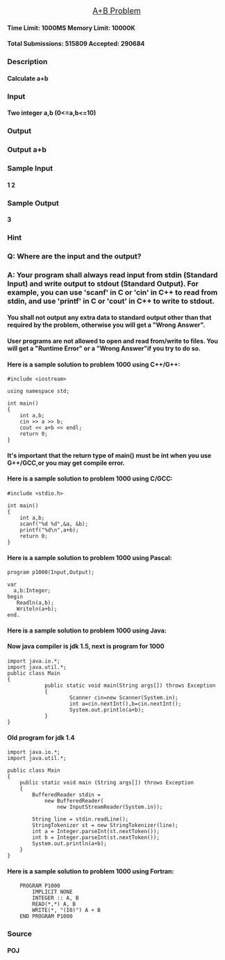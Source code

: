 <p align="center" size=40>
    <a href="http://poj.org/problem?id=1000/">
        <font size=4>
            A+B Problem
        </font>
    </a>
</p>

#### Time Limit: 1000MS		Memory Limit: 10000K
#### Total Submissions: 515809		Accepted: 290684
### Description

#### Calculate a+b
### Input

#### Two integer a,b (0<=a,b<=10)
### Output

### Output a+b
### Sample Input

#### 1 2
### Sample Output

#### 3
### Hint

### Q: Where are the input and the output?

### A: Your program shall always read input from stdin (Standard Input) and write output to stdout (Standard Output). For example, you can use 'scanf' in C or 'cin' in C++ to read from stdin, and use 'printf' in C or 'cout' in C++ to write to stdout.

#### You shall not output any extra data to standard output other than that required by the problem, otherwise you will get a "Wrong Answer".

#### User programs are not allowed to open and read from/write to files. You will get a "Runtime Error" or a "Wrong Answer"if you try to do so.

#### Here is a sample solution to problem 1000 using C++/G++:
```
#include <iostream>

using namespace std;

int main()
{
    int a,b;
    cin >> a >> b;
    cout << a+b << endl;
    return 0;
}
```

#### It's important that the return type of main() must be int when you use G++/GCC,or you may get compile error.
#### Here is a sample solution to problem 1000 using C/GCC:
```
#include <stdio.h>

int main()
{
    int a,b;
    scanf("%d %d",&a, &b);
    printf("%d\n",a+b);
    return 0;
}
```

#### Here is a sample solution to problem 1000 using Pascal:
```
program p1000(Input,Output);

var
  a,b:Integer;
begin
   Readln(a,b);
   Writeln(a+b);
end.
```

#### Here is a sample solution to problem 1000 using Java:
#### Now java compiler is jdk 1.5, next is program for 1000
```
import java.io.*;
import java.util.*;
public class Main
{
            public static void main(String args[]) throws Exception
            {
                    Scanner cin=new Scanner(System.in);
                    int a=cin.nextInt(),b=cin.nextInt();
                    System.out.println(a+b);
            }
}
```

#### Old program for jdk 1.4
```
import java.io.*;
import java.util.*;

public class Main
{
    public static void main (String args[]) throws Exception
    {
        BufferedReader stdin = 
            new BufferedReader(
                new InputStreamReader(System.in));

        String line = stdin.readLine();
        StringTokenizer st = new StringTokenizer(line);
        int a = Integer.parseInt(st.nextToken());
        int b = Integer.parseInt(st.nextToken());
        System.out.println(a+b);
    }
}
```

#### Here is a sample solution to problem 1000 using Fortran:
```
	PROGRAM P1000
		IMPLICIT NONE
		INTEGER :: A, B
		READ(*,*) A, B
		WRITE(*, "(I0)") A + B
	END PROGRAM P1000
```

### Source

#### POJ